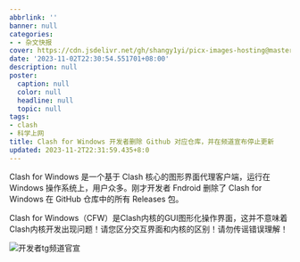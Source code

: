 ```yaml
---
abbrlink: ''
banner: null
categories:
- - 杂文快报
cover: https://cdn.jsdelivr.net/gh/shangy1yi/picx-images-hosting@master/image.4fjwx2vfm1i0.png
date: '2023-11-02T22:30:54.551701+08:00'
description: null
poster:
  caption: null
  color: null
  headline: null
  topic: null
tags:
- clash
- 科学上网
title: Clash for Windows 开发者删除 Github 对应仓库，并在频道宣布停止更新
updated: 2023-11-2T22:31:59.435+8:0
---
```

Clash for Windows 是一个基于 Clash 核心的图形界面代理客户端，运行在 Windows 操作系统上，用户众多。刚才开发者 Fndroid 删除了 Clash for Windows 在 GitHub 仓库中的所有 Releases 包。

Clash for Windows（CFW）是Clash内核的GUI图形化操作界面，这并不意味着Clash内核开发出现问题！请您区分交互界面和内核的区别！请勿传谣错误理解！

![开发者tg频道官宣](https://cdn.jsdelivr.net/gh/shangy1yi/picx-images-hosting@master/image.1xalojqf7hs0.webp)
